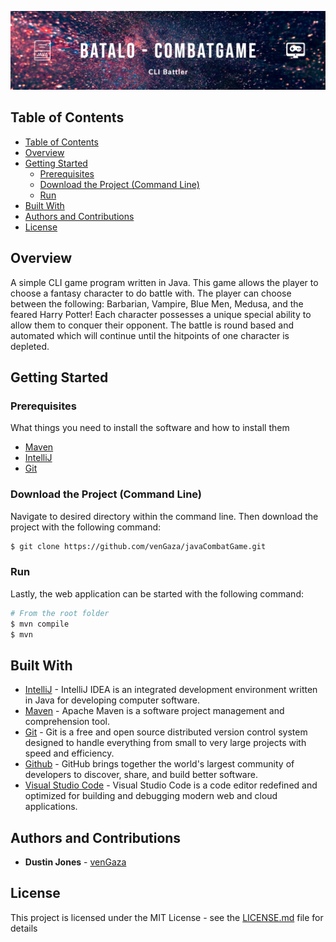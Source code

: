 ![Alt text](batalo.png?raw=true "Batalo | Java Combat Game")

## Table of Contents
- [Table of Contents](#table-of-contents)
- [Overview](#overview)
- [Getting Started](#getting-started)
  - [Prerequisites](#prerequisites)
  - [Download the Project (Command Line)](#download-the-project-command-line)
  - [Run](#run)
- [Built With](#built-with)
- [Authors and Contributions](#authors-and-contributions)
- [License](#license)


## Overview
A simple CLI game program written in Java. This game allows the player to choose a fantasy character to do battle with. The player can choose between the following: Barbarian, Vampire, Blue Men, Medusa, and the feared Harry Potter! Each character possesses a unique special ability to allow them to conquer their opponent. The battle is round based and automated which will continue until the hitpoints of one character is depleted. 

## Getting Started

### Prerequisites

What things you need to install the software and how to install them

  - [Maven](https://maven.apache.org/) 
  - [IntelliJ](https://www.jetbrains.com/idea/)
  - [Git](https://git-scm.com/) 

### Download the Project (Command Line)

Navigate to desired directory within the command line. Then download the project with the following command:

```bash
$ git clone https://github.com/venGaza/javaCombatGame.git
```

### Run

Lastly, the web application can be started with the following command:

```zsh
# From the root folder
$ mvn compile
$ mvn 
```



## Built With
* [IntelliJ](https://www.jetbrains.com/idea/) - IntelliJ IDEA is an integrated development environment written in Java for developing computer software.
* [Maven](https://maven.apache.org/) - Apache Maven is a software project management and comprehension tool. 
* [Git](https://git-scm.com/) - Git is a free and open source distributed version control system designed to handle everything from small to very large projects with speed and efficiency.
* [Github](https://github.com/) - GitHub brings together the world's largest community of developers to discover, share, and build better software.
* [Visual Studio Code](https://code.visualstudio.com/) - Visual Studio Code is a code editor redefined and optimized for building and debugging modern web and cloud applications.

## Authors and Contributions
- **Dustin Jones** - [venGaza](https://github.com/venGaza)

## License

This project is licensed under the MIT License - see the [LICENSE.md](LICENSE.md) file for details